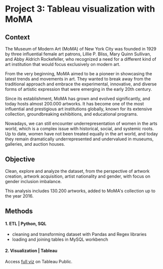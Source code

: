 # Project 3: Tableau visualization with MoMA

## Context

The Museum of Modern Art (MoMA) of New York City was founded in 1929 by three influential female art patrons, Lillie P. Bliss, Mary Quinn Sullivan, and Abby Aldrich Rockefeller, who recognized a need for a different kind of art institution that would focus exclusively on modern art. 

From the very beginning, MoMA aimed to be a pioneer in showcasing the latest trends and movements in art. They wanted to break away from the traditional approach and embrace the experimental, innovative, and diverse forms of artistic expression that were emerging in the early 20th century.

Since its establishment, MoMA has grown and evolved significantly, and today hosts almost 200.000 artworks. It has become one of the most influential and prestigious art institutions globally, known for its extensive collection, groundbreaking exhibitions, and educational programs.

Nowadays, we can still encounter underrepresentation of women in the arts world, which is a complex issue with historical, social, and systemic roots. Up to date, women have not been treated equally in the art world, and today they remain dramatically underrepresented and undervalued in museums, galleries, and auction houses.

## Objective

Clean, explore and analyze the dataset, from the perspective of artwork creation, artwork acquisition, artist nationality and gender, with focus on gender inclusion imbalance.

This analysis includes 130.200 artworks, added to MoMA's collection up to the year 2016.

## Methods

#### 1. ETL | Python, SQL
- cleaning and transforming dataset with Pandas and Regex libraries
- loading and joining tables in MySQL workbench

#### 2. Visualization | Tableau

Access [full viz](https://public.tableau.com/app/profile/urska.k/viz/MoMAartworks/Story1) on Tableau Public.

